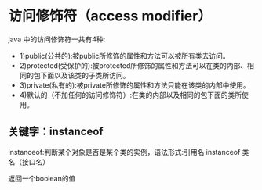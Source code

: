 # 访问修饰符（access modifier）
java 中的访问修饰符一共有4种:
+ 1)public(公共的):被public所修饰的属性和方法可以被所有类去访问。
+ 2)protected(受保护的):被protected所修饰的属性和方法可以在类的内部、相同的包下面以及该类的子类所访问。
+ 3)private(私有的):被private所修饰的属性和方法只能在该类的内部中使用。
+ 4)默认的（不加任何的访问修饰符）:在类的内部以及相同的包下面的类所使用。

## 关键字：instanceof
instanceof:判断某个对象是否是某个类的实例，语法形式:引用名 instanceof 类名（接口名）

返回一个boolean的值

